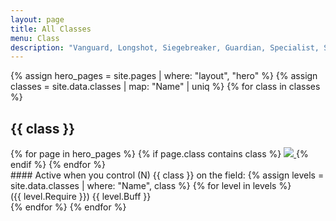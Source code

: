 ```yaml
---
layout: page
title: All Classes
menu: Class
description: "Vanguard, Longshot, Siegebreaker, Guardian, Specialist, Supporter, Blaster, Summoner, Assassin. Read more about all AOE Classes (Roles), tips and guide about how to use them wisely!"
---
```

{% assign hero_pages = site.pages | where: "layout", "hero" %}
{% assign classes = site.data.classes | map: "Name" | uniq %}
{% for class in classes %}
## {{ class }}
<div class="heroes">
    {% for page in hero_pages %}
        {% if page.class contains class %}
            <a href="{{page.url}}" title="{{page.title}}">
                <img src="/assets/img/heroes/avatar/{{page.title}}.png"/>
            </a>
        {% endif %}
    {% endfor %}
</div>
#### Active when you control (N) {{ class }} on the field:
{% assign levels = site.data.classes | where: "Name", class %}
{% for level in levels %}
<div>({{ level.Require }}) {{ level.Buff }}</div>
{% endfor %}
{% endfor %}